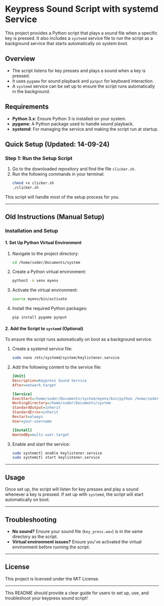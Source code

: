 
# Keypress Sound Script with systemd Service

This project provides a Python script that plays a sound file when a specific key is pressed. It also includes a `systemd` service file to run the script as a background service that starts automatically on system boot.

## Overview

- The script listens for key presses and plays a sound when a key is pressed.
- It uses `pygame` for sound playback and `pynput` for keyboard interaction.
- A `systemd` service can be set up to ensure the script runs automatically in the background.

## Requirements

- **Python 3.x**: Ensure Python 3 is installed on your system.
- **pygame**: A Python package used to handle sound playback.
- **systemd**: For managing the service and making the script run at startup.

## Quick Setup (Updated: 14-09-24)

### Step 1: Run the Setup Script
1. Go to the downloaded repository and find the file `clicker.sh`.
2. Run the following commands in your terminal:
   ```bash
   chmod +x clicker.sh
   ./clicker.sh
   ```

This script will handle most of the setup process for you.

---

## Old Instructions (Manual Setup)

### Installation and Setup

#### 1. Set Up Python Virtual Environment

1. Navigate to the project directory:
   ```bash
   cd /home/soder/Documents/system
   ```

2. Create a Python virtual environment:
   ```bash
   python3 -m venv myenv
   ```

3. Activate the virtual environment:
   ```bash
   source myenv/bin/activate
   ```

4. Install the required Python packages:
   ```bash
   pip install pygame pynput
   ```

#### 2. Add the Script to `systemd` (Optional)

To ensure the script runs automatically on boot as a background service:

1. Create a systemd service file:
   ```bash
   sudo nano /etc/systemd/system/keylistener.service
   ```

2. Add the following content to the service file:
   ```ini
   [Unit]
   Description=Keypress Sound Service
   After=network.target

   [Service]
   ExecStart=/home/soder/Documents/system/myenv/bin/python /home/soder/Documents/system/keylistener.py
   WorkingDirectory=/home/soder/Documents/system
   StandardOutput=inherit
   StandardError=inherit
   Restart=always
   User=your-username

   [Install]
   WantedBy=multi-user.target
   ```

3. Enable and start the service:
   ```bash
   sudo systemctl enable keylistener.service
   sudo systemctl start keylistener.service
   ```

---

## Usage

Once set up, the script will listen for key presses and play a sound whenever a key is pressed. If set up with `systemd`, the script will start automatically on boot.

---

## Troubleshooting

- **No sound?** Ensure your sound file (`key_press.wav`) is in the same directory as the script.
- **Virtual environment issues?** Ensure you've activated the virtual environment before running the script.

---

## License

This project is licensed under the MIT License.

---

This README should provide a clear guide for users to set up, use, and troubleshoot your keypress sound script!